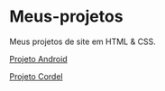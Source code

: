# Meus-projetos
 Meus projetos de site em HTML & CSS.

<a href="https://EvandroFontinele.github.io/Meus-projetos/Projeto Curso em Vídeo/Site guanabara/index.html">Projeto Android</a>

<a href="https://evandrofontinele.github.io/projeto-cordel/index.html">Projeto Cordel</a>
